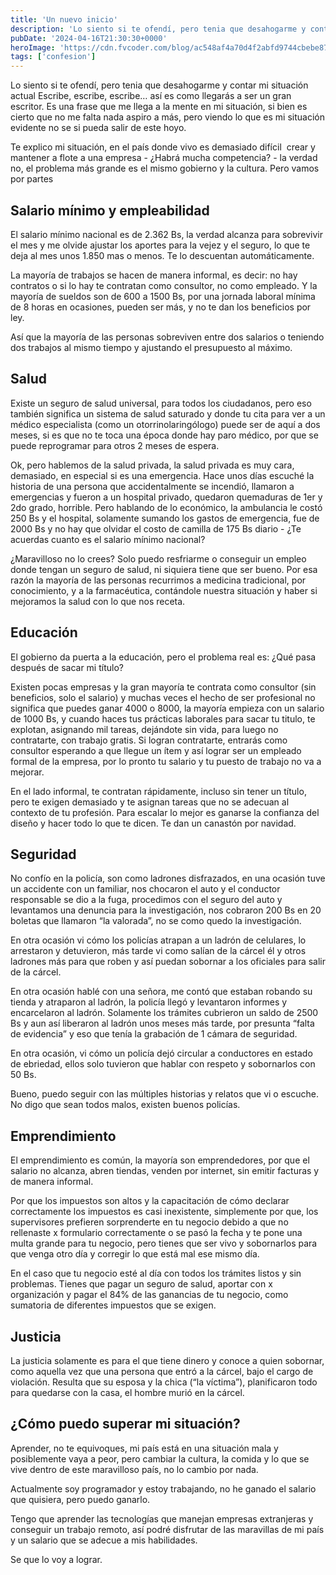 ```yaml
---
title: 'Un nuevo inicio'
description: 'Lo siento si te ofendí, pero tenia que desahogarme y contar mi situación actual'
pubDate: '2024-04-16T21:30:30+0000'
heroImage: 'https://cdn.fvcoder.com/blog/ac548af4a70d4f2abfd9744cbebe877b.3x.webp'
tags: ['confesion']
---
```

Lo siento si te ofendí, pero tenia que desahogarme y contar mi situación actual
Escribe, escribe, escribe… así es como llegarás a ser un gran escritor. Es una frase que me llega a la mente en mi situación, si bien es cierto que no me falta nada aspiro a más, pero viendo lo que es mi situación evidente no se si pueda salir de este hoyo.

Te explico mi situación, en el país donde vivo es demasiado difícil  crear y mantener a flote a una empresa - ¿Habrá mucha competencia? - la verdad no, el problema más grande es el mismo gobierno y la cultura. Pero vamos por partes 

## Salario mínimo y empleabilidad

El salario mínimo nacional es de 2.362 Bs, la verdad alcanza para sobrevivir el mes y me olvide ajustar los aportes para la vejez y el seguro, lo que te deja al mes unos 1.850 mas o menos. Te lo descuentan automáticamente.

La mayoría de trabajos se hacen de manera informal, es decir: no hay contratos o si lo hay te contratan como consultor, no como empleado. Y la mayoría de sueldos son de 600 a 1500 Bs, por una jornada laboral mínima de 8 horas en ocasiones, pueden ser más, y no te dan los beneficios por ley.

Así que la mayoría de las personas sobreviven entre dos salarios o teniendo dos trabajos al mismo tiempo y ajustando el presupuesto al máximo.

## Salud

Existe un seguro de salud universal, para todos los ciudadanos, pero eso también significa un sistema de salud saturado y donde tu cita para ver a un médico especialista (como un otorrinolaringólogo) puede ser de aquí a dos meses, si es que no te toca una época donde hay paro médico, por que se puede reprogramar para otros 2 meses de espera.

Ok, pero hablemos de la salud privada, la salud privada es muy cara, demasiado, en especial si es una emergencia. Hace unos días escuché la historia de una persona que accidentalmente se incendió, llamaron a emergencias y fueron a un hospital privado, quedaron quemaduras de 1er y 2do grado, horrible. Pero hablando de lo económico, la ambulancia le costó 250 Bs y el hospital, solamente sumando los gastos de emergencia, fue de 2000 Bs y no hay que olvidar el costo de camilla de 175 Bs diario - ¿Te acuerdas cuanto es el salario mínimo nacional?

¿Maravilloso no lo crees? Solo puedo resfriarme o conseguir un empleo donde tengan un seguro de salud, ni siquiera tiene que ser bueno. Por esa razón la mayoría de las personas recurrimos a medicina tradicional, por conocimiento, y a la farmacéutica, contándole nuestra situación y haber si mejoramos la salud con lo que nos receta.

## Educación

El gobierno da puerta a la educación, pero el problema real es: ¿Qué pasa después de sacar mi título?

Existen pocas empresas y la gran mayoría te contrata como consultor (sin beneficios, solo el salario) y muchas veces el hecho de ser profesional no significa que puedes ganar 4000 o 8000, la mayoría empieza con un salario de 1000 Bs, y cuando haces tus prácticas laborales para sacar tu titulo, te explotan, asignando mil tareas, dejándote sin vida, para luego no contratarte, con trabajo gratis. Si logran contratarte, entrarás como consultor esperando a que llegue un ítem y así lograr ser un empleado formal de la empresa, por lo pronto tu salario y tu puesto de trabajo no va a mejorar.

En el lado informal, te contratan rápidamente, incluso sin tener un título, pero te exigen demasiado y te asignan tareas que no se adecuan al contexto de tu profesión. Para escalar lo mejor es ganarse la confianza del diseño y hacer todo lo que te dicen. Te dan un canastón por navidad.

## Seguridad

No confío en la policía, son como ladrones disfrazados, en una ocasión tuve un accidente con un familiar, nos chocaron el auto y el conductor responsable se dio a la fuga, procedimos con el seguro del auto y levantamos una denuncia para la investigación, nos cobraron 200 Bs en 20 boletas que llamaron “la valorada”, no se como quedo la investigación.

En otra ocasión vi cómo los policías atrapan a un ladrón de celulares, lo arrestaron y detuvieron, más tarde vi como salían de la cárcel él y otros ladrones más para que roben y así puedan sobornar a los oficiales para salir de la cárcel.

En otra ocasión hablé con una señora, me contó que estaban robando su tienda y atraparon al ladrón, la policía llegó y levantaron informes y encarcelaron al ladrón. Solamente los trámites cubrieron un saldo de 2500 Bs y aun así liberaron al ladrón unos meses más tarde, por presunta “falta de evidencia” y eso que tenía la grabación de 1 cámara de seguridad.

En otra ocasión, vi cómo un policía dejó circular a conductores en estado de ebriedad, ellos solo tuvieron que hablar con respeto y sobornarlos con 50 Bs.

Bueno, puedo seguir con las múltiples historias y relatos que vi o escuche. No digo que sean todos malos, existen buenos policías.

## Emprendimiento

El emprendimiento es común, la mayoría son emprendedores, por que el salario no alcanza, abren tiendas, venden por internet, sin emitir facturas y de manera informal.

Por que los impuestos son altos y la capacitación de cómo declarar correctamente los impuestos es casi inexistente, simplemente por que, los supervisores prefieren sorprenderte en tu negocio debido a que no rellenaste x formulario correctamente o se pasó la fecha y te pone una multa grande para tu negocio, pero tienes que ser vivo y sobornarlos para que venga otro día y corregir lo que está mal ese mismo día.

En el caso que tu negocio esté al día con todos los trámites listos y sin problemas. Tienes que pagar un seguro de salud, aportar con x organización y pagar el 84% de las ganancias de tu negocio, como sumatoria de diferentes impuestos que se exigen.

## Justicia

La justicia solamente es para el que tiene dinero y conoce a quien sobornar, como aquella vez que una persona que entró a la cárcel, bajo el cargo de violación. Resulta que su esposa y la chica (“la víctima”), planificaron todo para quedarse con la casa, el hombre murió en la cárcel. 

## ¿Cómo puedo superar mi situación?

Aprender, no te equivoques, mi país está en una situación mala y posiblemente vaya a peor, pero cambiar la cultura, la comida y lo que se vive dentro de este maravilloso país, no lo cambio por nada.

Actualmente soy programador y estoy trabajando, no he ganado el salario que quisiera, pero puedo ganarlo.

Tengo que aprender las tecnologías que manejan empresas extranjeras y conseguir un trabajo remoto, así podré disfrutar de las maravillas de mi país y un salario que se adecue a mis habilidades.

Se que lo voy a lograr.


